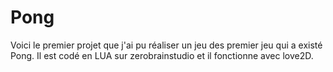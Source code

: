 # Pong

Voici le premier projet que j'ai pu réaliser un jeu des premier jeu qui a existé Pong.
Il est codé en LUA sur zerobrainstudio et il fonctionne avec love2D.
